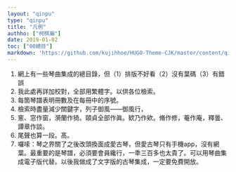 ```yaml
---
layout: "qinpu"
type: "qinpu"
title: "凡例"
authho: ["柯棋瀚"]
date: 2019-01-02
toc: ["00總目"]
markdown: 'https://github.com/kujihhoe/HUGO-Theme-CJK/master/content/qinpu/00table/00凡例.md'
---
```


1. 網上有一些<v>琴曲集成</v>的總目錄，但（1）排版不好看（2）沒有葉碼（3）有錯誤
2. 我此處再詳加校對，全部用繁體字。以供各位檢索。
3. 每箇琴譜表明冊數及在每冊中的序號。
4. 檢索時盡量減少關鍵字，列子御風——御風行，
5. 窻、窓作窗，漪蘭作猗。頤貞全部作眞。欵乃作欸。脩作修，菴作庵，釋曇、譚章作談。
6. 尾聲也算一段。髙。
7. 囉嗦：琴之界關了之後改頭換面成愛古琴，但愛古琴只有手機app，沒有網葉。最重要的是琴譜，必須要會員纔行，一秊三百多也太貴了。可以用琴曲集成電子版代替。以後我做成了文字版的古琴集成，一定要免費開放。

